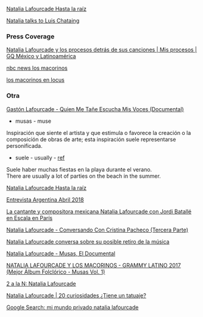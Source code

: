 
[Natalia Lafourcade Hasta la raíz](https://www.youtube.com/watch?v=1byOSb1u5Z0)

[Natalia talks to Luis Chataing](https://www.youtube.com/watch?v=xrikZfo6Lpo)

### Press Coverage

[Natalia Lafourcade y los procesos detrás de sus canciones | Mis procesos | GQ México y Latinoamérica](https://www.youtube.com/watch?v=xciXjV_a06I)

[nbc news los macorinos](https://www.nbcnews.com/news/latino/stirring-tribute-latin-american-music-legends-natalia-lafourcade-s-musas-n762991)

[los macorinos en locus](https://comunicacion.uaa.mx/revista/index.php/2019/02/19/quienes-son-los-macorinos/)

### Otra

[Gastón Lafourcade - Quien Me Tañe Escucha Mis Voces (Documental)](https://www.youtube.com/watch?v=zmT4e94D9TQ)

* musas - muse

Inspiración que siente el artista y que estimula o favorece la creación o la composición de obras de arte; esta inspiración suele representarse personificada.

* suele - usually - [ref](https://www.spanishdict.com/translate/suele)

Suele haber muchas fiestas en la playa durante el verano.  
There are usually a lot of parties on the beach in the summer.

[Natalia Lafourcade Hasta la raíz](https://www.youtube.com/watch?v=1byOSb1u5Z0)

[Entrevista Argentina Abril 2018](https://www.youtube.com/watch?v=r4fZEJEP8q4)

[La cantante y compositora mexicana Natalia Lafourcade​ con Jordi Batallé​ en Escala en París](https://www.youtube.com/watch?v=5fJqCfRb7ik)

[Natalia Lafourcade - Conversando Con Cristina Pacheco (Tercera Parte)](https://www.youtube.com/watch?v=RcawFd4jQk4)

[Natalia Lafourcade conversa sobre su posible retiro de la música](https://www.youtube.com/watch?v=J4lXBZSY4hE)

[Natalia Lafourcade - Musas, El Documental](https://www.youtube.com/watch?v=w-9N4kcNpmw)

[NATALIA LAFOURCADE Y LOS MACORINOS - GRAMMY LATINO 2017 (Mejor Álbum Folclórico - Musas Vol. 1)](https://www.youtube.com/watch?v=hp8yxdASa5Y)

[2 a la N: Natalia Lafourcade](https://www.youtube.com/watch?v=OWawp_bZbUA)

[Natalia Lafourcade | 20 curiosidades ¿Tiene un tatuaje?](https://www.youtube.com/watch?v=ZFX8CRxTwWQ)

[Google Search: mi mundo privado natalia lafourcade](https://www.google.com/search?q=mi+mundo+privado+natalia+lafourcade&oq=mi+mundo+privado&aqs=chrome.2.69i57j46i512j0i22i30i395l5j69i61.7493j1j7&sourceid=chrome&ie=UTF-8)
